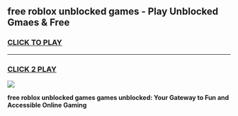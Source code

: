 
## free roblox unblocked games - Play Unblocked Gmaes & Free
<h3>
<a href="https://premium.freeplayer.one?title=free_roblox_unblocked_games&ref=20F">CLICK TO PLAY</a></h3>
<hr>

<h3>
<a href="https://premium.freeplayer.one?title=free_roblox_unblocked_games&ref=20F">CLICK 2 PLAY</a>
  
</h3>

<a href="https://premium.freeplayer.one?title=free_roblox_unblocked_games&ref=20F/"><img src="https://clearcache.store/games.png"></a>


**free roblox unblocked games games unblocked: Your Gateway to Fun and Accessible Online Gaming**
